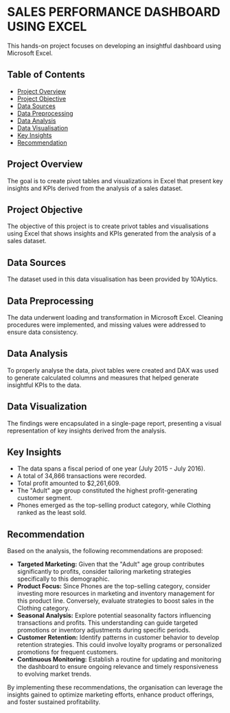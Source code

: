 # SALES PERFORMANCE DASHBOARD USING EXCEL
This hands-on project focuses on developing an insightful dashboard using Microsoft Excel.

## Table of Contents
- [Project Overview](#project-overview)
- [Project Objective](#project-objective)
- [Data Sources](#data-sources)
- [Data Preprocessing](#data-preprocessing)
- [Data Analysis](#data-analysis)
- [Data Visualisation](#data-visualisation)
- [Key Insights](#key-insights)
- [Recommendation](#recommendation)


## Project Overview
The goal is to create pivot tables and visualizations in Excel that present key insights and KPIs derived from the analysis of a sales dataset.


## Project Objective
The objective of this project is to create privot tables and visualisations using Excel that shows insights and KPIs generated from the analysis of a sales dataset.


## Data Sources
The dataset used in this data visualisation has been provided by 10Alytics. 


## Data Preprocessing
The data underwent loading and transformation in Microsoft Excel. Cleaning procedures were implemented, and missing values were addressed to ensure data consistency.


## Data Analysis
To properly analyse the data, pivot tables were created and DAX was used to generate calculated columns and measures that helped generate insightful KPIs to the data.


## Data Visualization
The findings were encapsulated in a single-page report, presenting a visual representation of key insights derived from the analysis.


## Key Insights
- The data spans a fiscal period of one year (July 2015 - July 2016).
- A total of 34,866 transactions were recorded.
- Total profit amounted to $2,261,609.
- The "Adult" age group constituted the highest profit-generating customer segment.
- Phones emerged as the top-selling product category, while Clothing ranked as the least sold.

## Recommendation
Based on the analysis, the following recommendations are proposed:

- **Targeted Marketing:** Given that the "Adult" age group contributes significantly to profits, consider tailoring marketing strategies specifically to this demographic.
- **Product Focus:** Since Phones are the top-selling category, consider investing more resources in marketing and inventory management for this product line. Conversely, evaluate strategies to boost sales in the Clothing category.
- **Seasonal Analysis:** Explore potential seasonality factors influencing transactions and profits. This understanding can guide targeted promotions or inventory adjustments during specific periods.
- **Customer Retention:** Identify patterns in customer behavior to develop retention strategies. This could involve loyalty programs or personalized promotions for frequent customers.
- **Continuous Monitoring:** Establish a routine for updating and monitoring the dashboard to ensure ongoing relevance and timely responsiveness to evolving market trends.

By implementing these recommendations, the organisation can leverage the insights gained to optimize marketing efforts, enhance product offerings, and foster sustained profitability.
